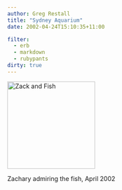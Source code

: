 ```yaml
---
author: Greg Restall
title: "Sydney Aquarium"
date: 2002-04-24T15:10:35+11:00

filter:
  - erb
  - markdown
  - rubypants
dirty: true
---
```


<img src="https://consequently.org/images/zackaquarium.jpg" width="200" height="200" alt="Zack and Fish" />
<p class="stamp">Zachary admiring the fish, April 2002</p>


